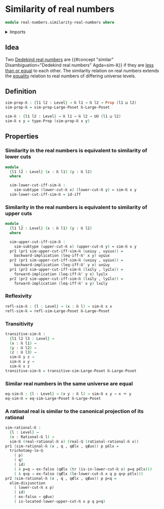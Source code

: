 # Similarity of real numbers

```agda
module real-numbers.similarity-real-numbers where
```

<details><summary>Imports</summary>

```agda
open import elementary-number-theory.strict-inequality-rational-numbers

open import foundation.dependent-pair-types
open import foundation.disjunction
open import foundation.empty-types
open import foundation.function-types
open import foundation.identity-types
open import foundation.logical-equivalences
open import foundation.transport-along-identifications
open import foundation.powersets
open import foundation.propositions
open import foundation.universe-levels

open import order-theory.large-posets
open import order-theory.similarity-of-elements-large-posets

open import real-numbers.dedekind-real-numbers
open import real-numbers.inequality-real-numbers
open import real-numbers.rational-real-numbers
```

</details>

## Idea

Two [Dedekind real numbers](real-numbers.dedekind-real-numbers.md) are
{{#concept "similar" Disambiguation="Dedekind real numbers" Agda=sim-ℝ}} if they
are [less than or equal](real-numbers.inequality-real-numbers.md) to each other.
The similarity relation on real numbers extends the
[equality](foundation-core.identity-types.md) relation to real numbers of
differing universe levels.

## Definition

```agda
sim-prop-ℝ : {l1 l2 : Level} → ℝ l1 → ℝ l2 → Prop (l1 ⊔ l2)
sim-prop-ℝ = sim-prop-Large-Poset ℝ-Large-Poset

sim-ℝ : {l1 l2 : Level} → ℝ l1 → ℝ l2 → UU (l1 ⊔ l2)
sim-ℝ x y = type-Prop (sim-prop-ℝ x y)
```

## Properties

### Similarity in the real numbers is equivalent to similarity of lower cuts

```agda
module _
  {l1 l2 : Level} (x : ℝ l1) (y : ℝ l2)
  where

  sim-lower-cut-iff-sim-ℝ :
    sim-subtype (lower-cut-ℝ x) (lower-cut-ℝ y) ↔ sim-ℝ x y
  sim-lower-cut-iff-sim-ℝ = id-iff
```

### Similarity in the real numbers is equivalent to similarity of upper cuts

```agda
module _
  {l1 l2 : Level} (x : ℝ l1) (y : ℝ l2)
  where

  sim-upper-cut-iff-sim-ℝ :
    sim-subtype (upper-cut-ℝ x) (upper-cut-ℝ y) ↔ sim-ℝ x y
  pr1 (pr1 sim-upper-cut-iff-sim-ℝ (ux⊆uy , uy⊆ux)) =
    backward-implication (leq-iff-ℝ' x y) uy⊆ux
  pr2 (pr1 sim-upper-cut-iff-sim-ℝ (ux⊆uy , uy⊆ux)) =
    backward-implication (leq-iff-ℝ' y x) ux⊆uy
  pr1 (pr2 sim-upper-cut-iff-sim-ℝ (lx⊆ly , ly⊆lx)) =
    forward-implication (leq-iff-ℝ' y x) ly⊆lx
  pr2 (pr2 sim-upper-cut-iff-sim-ℝ (lx⊆ly , ly⊆lx)) =
    forward-implication (leq-iff-ℝ' x y) lx⊆ly
```

### Reflexivity

```agda
refl-sim-ℝ : {l : Level} → (x : ℝ l) → sim-ℝ x x
refl-sim-ℝ = refl-sim-Large-Poset ℝ-Large-Poset
```

### Transitivity

```agda
transitive-sim-ℝ :
  {l1 l2 l3 : Level} →
  (x : ℝ l1) →
  (y : ℝ l2) →
  (z : ℝ l3) →
  sim-ℝ y z →
  sim-ℝ x y →
  sim-ℝ x z
transitive-sim-ℝ = transitive-sim-Large-Poset ℝ-Large-Poset
```

### Similar real numbers in the same universe are equal

```agda
eq-sim-ℝ : {l : Level} → (x y : ℝ l) → sim-ℝ x y → x ＝ y
eq-sim-ℝ = eq-sim-Large-Poset ℝ-Large-Poset
```

### A rational real is similar to the canonical projection of its rational

```agda
sim-rational-ℝ :
  {l : Level} →
  (x : Rational-ℝ l) →
  sim-ℝ (real-rational-ℝ x) (real-ℚ (rational-rational-ℝ x))
pr1 (sim-rational-ℝ (x , q , q∉lx , q∉ux)) p p∈lx =
  trichotomy-le-ℚ
    ( p)
    ( q)
    ( id)
    ( λ p=q → ex-falso (q∉lx (tr (is-in-lower-cut-ℝ x) p=q p∈lx)))
    ( λ q<p → ex-falso (q∉lx (le-lower-cut-ℝ x q p q<p p∈lx)))
pr2 (sim-rational-ℝ (x , q , q∉lx , q∉ux)) p p<q =
  elim-disjunction
    ( lower-cut-ℝ x p)
    ( id)
    ( ex-falso ∘ q∉ux)
    ( is-located-lower-upper-cut-ℝ x p q p<q)
```
